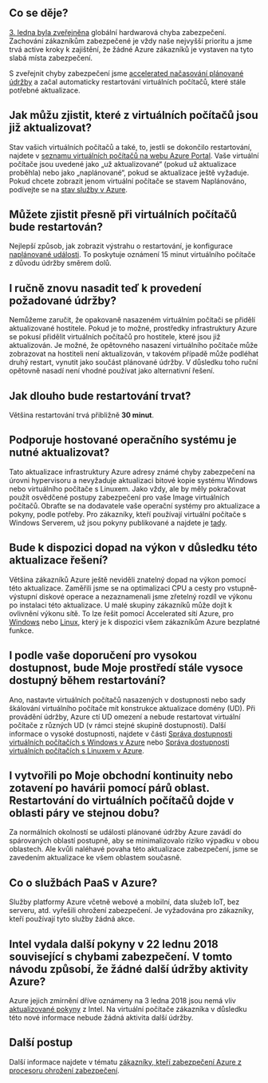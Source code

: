 

## <a name="what-is-happening"></a>Co se děje?

[3. ledna byla zveřejněna](https://googleprojectzero.blogspot.com/2018/01/reading-privileged-memory-with-side.html) globální hardwarová chyba zabezpečení. Zachování zákazníkům zabezpečené je vždy naše nejvyšší prioritu a jsme trvá active kroky k zajištění, že žádné Azure zákazníků je vystaven na tyto slabá místa zabezpečení.

S zveřejnit chyby zabezpečení jsme [accelerated načasování plánované údržby](https://azure.microsoft.com/blog/securing-azure-customers-from-cpu-vulnerability/) a začal automaticky restartování virtuálních počítačů, které stále potřebné aktualizace.


## <a name="how-can-i-see-which-of-my-vms-are-already-updated"></a>Jak můžu zjistit, které z virtuálních počítačů jsou již aktualizovat? 

Stav vašich virtuálních počítačů a také, to, jestli se dokončilo restartování, najdete v [seznamu virtuálních počítačů na webu Azure Portal](https://aka.ms/T08tdc). Vaše virtuální počítače jsou uvedené jako „už aktualizované“ (pokud už aktualizace proběhla) nebo jako „naplánované“, pokud se aktualizace ještě vyžaduje. Pokud chcete zobrazit jenom virtuální počítače se stavem Naplánováno, podívejte se na [stav služby v Azure](https://portal.azure.com/).

## <a name="can-i-find-out-exactly-when-my-vms-will-be-rebooted"></a>Můžete zjistit přesně při virtuálních počítačů bude restartován?

Nejlepší způsob, jak zobrazit výstrahu o restartování, je konfigurace [naplánované události](https://docs.microsoft.com/azure/virtual-machines/windows/scheduled-events). To poskytuje oznámení 15 minut virtuálního počítače z důvodu údržby směrem dolů.

## <a name="can-i-manually-redeploy-now-to-perform-the-required-maintenance"></a>I ručně znovu nasadit teď k provedení požadované údržby? 

Nemůžeme zaručit, že opakovaně nasazeném virtuálním počítači se přidělí aktualizované hostitele. Pokud je to možné, prostředky infrastruktury Azure se pokusí přidělit virtuálních počítačů pro hostitele, které jsou již aktualizován. Je možné, že opětovného nasazení virtuálního počítače může zobrazovat na hostiteli není aktualizován, v takovém případě může podléhat druhý restart, vynutit jako součást plánované údržby. V důsledku toho ruční opětovně nasadí není vhodné používat jako alternativní řešení.

## <a name="how-long-will-the-reboot-take"></a>Jak dlouho bude restartování trvat? 

Většina restartování trvá přibližně **30 minut**.

## <a name="does-the-guest-os-need-to-be-updated"></a>Podporuje hostované operačního systému je nutné aktualizovat? 

Tato aktualizace infrastruktury Azure adresy známé chyby zabezpečení na úrovni hypervisoru a nevyžaduje aktualizaci bitové kopie systému Windows nebo virtuálního počítače s Linuxem. Jako vždy, ale by měly pokračovat použít osvědčené postupy zabezpečení pro vaše Image virtuálních počítačů. Obraťte se na dodavatele vaše operační systémy pro aktualizace a pokyny, podle potřeby. Pro zákazníky, kteří používají virtuální počítače s Windows Serverem, už jsou pokyny publikované a najdete je [tady](../articles/virtual-machines/windows/mitigate-se.md).

## <a name="will-there-be-a-performance-impact-as-a-result-of-resolving-this-update"></a>Bude k dispozici dopad na výkon v důsledku této aktualizace řešení?

Většina zákazníků Azure ještě neviděli znatelný dopad na výkon pomocí této aktualizace. Zaměřili jsme se na optimalizaci CPU a cesty pro vstupně-výstupní diskové operace a nezaznamenali jsme zřetelný rozdíl ve výkonu po instalaci této aktualizace. U malé skupiny zákazníků může dojít k ovlivnění výkonu sítě. To lze řešit pomocí Accelerated sítí Azure, pro [Windows](https://docs.microsoft.com/azure/virtual-network/create-vm-accelerated-networking-powershell) nebo [Linux](https://docs.microsoft.com/azure/virtual-network/create-vm-accelerated-networking-cli), který je k dispozici všem zákazníkům Azure bezplatné funkce.

## <a name="i-follow-your-recommendations-for-high-availability-will-my-environment-remain-highly-available-during-the-reboot"></a>I podle vaše doporučení pro vysokou dostupnost, bude Moje prostředí stále vysoce dostupný během restartování?

Ano, nastavte virtuálních počítačů nasazených v dostupnosti nebo sady škálování virtuálního počítače mít konstrukce aktualizace domény (UD). Při provádění údržby, Azure ctí UD omezení a nebude restartovat virtuální počítače z různých UD (v rámci stejné skupině dostupnosti). Další informace o vysoké dostupnosti, najdete v části [Správa dostupnosti virtuálních počítačích s Windows v Azure](https://docs.microsoft.com/azure/virtual-machines/windows/manage-availability) nebo [Správa dostupnosti virtuálních počítačích s Linuxem v Azure](https://docs.microsoft.com/azure/virtual-machines/linux/manage-availability).

## <a name="i-have-architected-my-business-continuitydisaster-recovery-plan-using-region-pairs-will-reboots-to-my-vms-occur-in-region-pairs-at-the-same-time"></a>I vytvořili po Moje obchodní kontinuity nebo zotavení po havárii pomocí párů oblast. Restartování do virtuálních počítačů dojde v oblasti páry ve stejnou dobu?

Za normálních okolností se události plánované údržby Azure zavádí do spárovaných oblastí postupně, aby se minimalizovalo riziko výpadku v obou oblastech. Ale kvůli naléhavé povaha této aktualizace zabezpečení, jsme se zavedením aktualizace ke všem oblastem současně.

## <a name="what-about-paas-services-on-azure"></a>Co o službách PaaS v Azure?  

Služby platformy Azure včetně webové a mobilní, data služeb IoT, bez serveru, atd. vyřešili ohrožení zabezpečení. Je vyžadována pro zákazníky, kteří používají tyto služby žádná akce.

## <a name="intel-released-additional-guidance-on-january-22-2018-related-to-the-security-vulnerabilities--will-this-guidance-cause-any-additional-maintenance-activities-by-azure"></a>Intel vydala další pokyny v 22 lednu 2018 související s chybami zabezpečení.  V tomto návodu způsobí, že žádné další údržby aktivity Azure?  

Azure jejich zmírnění dříve oznámeny na 3 ledna 2018 jsou nemá vliv [aktualizované pokyny](https://newsroom.intel.com/news/root-cause-of-reboot-issue-identified-updated-guidance-for-customers-and-partners/) z Intel. Na virtuální počítače zákazníka v důsledku této nové informace nebude žádná aktivita další údržby.
 

## <a name="next-steps"></a>Další postup

Další informace najdete v tématu [zákazníky, kteří zabezpečení Azure z procesoru ohrožení zabezpečení](https://azure.microsoft.com/blog/securing-azure-customers-from-cpu-vulnerability/).
